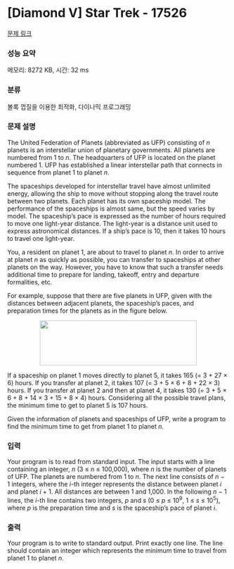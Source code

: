 # [Diamond V] Star Trek - 17526 

[문제 링크](https://www.acmicpc.net/problem/17526) 

### 성능 요약

메모리: 8272 KB, 시간: 32 ms

### 분류

볼록 껍질을 이용한 최적화, 다이나믹 프로그래밍

### 문제 설명

<p>The United Federation of Planets (abbreviated as UFP) consisting of <em>n</em> planets is an interstellar union of planetary governments. All planets are numbered from 1 to <em>n</em>. The headquarters of UFP is located on the planet numbered 1. UFP has established a linear interstellar path that connects in sequence from planet 1 to planet <em>n</em>.</p>

<p>The spaceships developed for interstellar travel have almost unlimited energy, allowing the ship to move without stopping along the travel route between two planets. Each planet has its own spaceship model. The performance of the spaceships is almost same, but the speed varies by model. The spaceship’s pace is expressed as the number of hours required to move one light-year distance. The light-year is a distance unit used to express astronomical distances. If a ship’s pace is 10, then it takes 10 hours to travel one light-year.</p>

<p>You, a resident on planet 1, are about to travel to planet <em>n</em>. In order to arrive at planet <em>n</em> as quickly as possible, you can transfer to spaceships at other planets on the way. However, you have to know that such a transfer needs additional time to prepare for landing, takeoff, entry and departure formalities, etc.</p>

<p>For example, suppose that there are five planets in UFP, given with the distances between adjacent planets, the spaceship’s paces, and preparation times for the planets as in the figure below.</p>

<p style="text-align: center;"><img alt="" src="https://upload.acmicpc.net/56c71b07-85d3-474f-889d-a27e5e0e494d/-/preview/" style="width: 357px; height: 102px;"></p>

<p>If a spaceship on planet 1 moves directly to planet 5, it takes 165 (= 3 + 27 × 6) hours. If you transfer at planet 2, it takes 107 (= 3 + 5 × 6 + 8 + 22 × 3) hours. If you transfer at planet 2 and then at planet 4, it takes 130 (= 3 + 5 × 6 + 8 + 14 × 3 + 15 + 8 × 4) hours. Considering all the possible travel plans, the minimum time to get to planet 5 is 107 hours.</p>

<p>Given the information of planets and spaceships of UFP, write a program to find the minimum time to get from planet 1 to planet <em>n</em>.</p>

### 입력 

 <p>Your program is to read from standard input. The input starts with a line containing an integer, <em>n</em> (3 ≤ <em>n</em> ≤ 100,000), where <em>n</em> is the number of planets of UFP. The planets are numbered from 1 to <em>n</em>. The next line consists of <em>n</em> − 1 integers, where the <em>i</em>-th integer represents the distance between planet <em>i</em> and planet <em>i</em> + 1. All distances are between 1 and 1,000. In the following <em>n</em> − 1 lines, the <em>i</em>-th line contains two integers, <em>p</em> and <em>s</em> (0 ≤ <em>p</em> ≤ 10<sup>9</sup>, 1 ≤ <em>s</em> ≤ 10<sup>5</sup>), where <em>p</em> is the preparation time and <em>s</em> is the spaceship’s pace of planet <em>i</em>.</p>

### 출력 

 <p>Your program is to write to standard output. Print exactly one line. The line should contain an integer which represents the minimum time to travel from planet 1 to planet <em>n</em>.</p>

